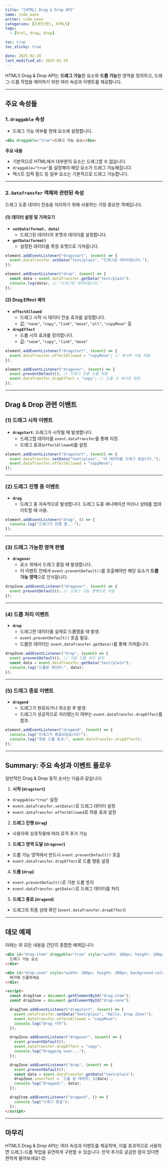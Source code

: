 ```yaml
---
title: "[HTML] Drag & Drop API"
name: code_wave
writer: code_wave
categories: [프론트엔드, HTML5]
tags:
  - [html, drag, drop]

toc: true
toc_sticky: true

date: 2025-02-20
last_modified_at: 2025-02-20
---
```


HTML5 Drag & Drop API는 **드래그 가능**한 요소와 **드롭 가능**한 영역을 정의하고, 드래그-드롭 작업을 제어하기 위한 여러 속성과 이벤트를 제공합니다.

---

## 주요 속성들

### 1. `draggable` 속성
- 드래그 가능 여부를 현재 요소에 설정합니다.

```html
<div draggable="true">드래그 가능 요소</div>
```

**주요 내용**
- 기본적으로 HTML에서 대부분의 요소는 드래그할 수 없습니다.
- `draggable="true"`를 설정해야 해당 요소가 드래그 가능해집니다.
- 텍스트 입력 필드 등 일부 요소는 기본적으로 드래그 가능합니다.

---

### 2. `DataTransfer` 객체와 관련된 속성
드래그 도중 데이터 전송을 처리하기 위해 사용하는 가장 중요한 객체입니다.

#### (1) 데이터 설정 및 가져오기
- **`setData(format, data)`**
  - 드래그된 데이터의 포맷과 데이터를 설정합니다.
- **`getData(format)`**
  - 설정된 데이터를 특정 포맷으로 가져옵니다.

```javascript
element.addEventListener("dragstart", (event) => {
  event.dataTransfer.setData("text/plain", "드래그된 데이터입니다.");
});

element.addEventListener("drop", (event) => {
  const data = event.dataTransfer.getData("text/plain");
  console.log(data); // "드래그된 데이터입니다."
});
```

#### (2) Drag Effect 제어
- **`effectAllowed`**
  - 드래그 시작 시 데이터 전송 효과를 설정합니다.
  - 값: `"none"`, `"copy"`, `"link"`, `"move"`, `"all"`, `"copyMove"` 등
- **`dropEffect`**
  - 드롭 시의 효과를 정의합니다.
  - 값: `"none"`, `"copy"`, `"link"`, `"move"`

```javascript
element.addEventListener("dragstart", (event) => {
  event.dataTransfer.effectAllowed = "copyMove"; // 복사와 이동 허용
});

element.addEventListener("dragover", (event) => {
  event.preventDefault(); // 드래그 도중 드롭 허용
  event.dataTransfer.dropEffect = "copy"; // 드롭 시 복사로 제한
});
```

---

## Drag & Drop 관련 이벤트

### (1) 드래그 시작 이벤트
- **`dragstart`**: 드래그가 시작될 때 발생합니다.
  - 드래그할 데이터를 `event.dataTransfer`를 통해 지정.
  - 드래그 효과(`effectAllowed`)를 설정.

```javascript
element.addEventListener("dragstart", (event) => {
  event.dataTransfer.setData("text/plain", "이 데이터를 드래그 중입니다.");
  event.dataTransfer.effectAllowed = "copyMove";
});
```

---

### (2) 드래그 진행 중 이벤트
- **`drag`**
  - 드래그 중 지속적으로 발생합니다.
    드래그 도중 애니메이션 처리나 상태를 업데이트할 때 사용.

```javascript
element.addEventListener("drag", () => {
  console.log("드래그가 진행 중...");
});
```

---

### (3) 드래그 가능한 영역 판별
- **`dragover`**
  - 요소 위에서 드래그 중일 때 발생합니다.
  - 이 이벤트 안에서 `event.preventDefault()`를 호출해야만 해당 요소가 **드롭 가능 영역**으로 인식됩니다.

```javascript
dropZone.addEventListener("dragover", (event) => {
  event.preventDefault(); // 드래그 가능 영역으로 지정
});
```

---

### (4) 드롭 처리 이벤트
- **`drop`**
  - 드래그한 데이터를 실제로 드롭했을 때 발생.
  - `event.preventDefault()` 호출 필요.
  - 드롭한 데이터는 `event.dataTransfer.getData()`를 통해 가져옵니다.

```javascript
dropZone.addEventListener("drop", (event) => {
  event.preventDefault(); // 기본 드롭 처리 방지
  const data = event.dataTransfer.getData("text/plain");
  console.log("드롭된 데이터:", data);
});
```

---

### (5) 드래그 종료 이벤트
- **`dragend`**
  - 드래그가 완료되거나 취소된 후 발생.
  - 드래그가 성공적으로 처리됐는지 여부는 `event.dataTransfer.dropEffect`를 참조.

```javascript
element.addEventListener("dragend", (event) => {
  console.log("드래그가 종료되었습니다!");
  console.log("최종 드롭 효과:", event.dataTransfer.dropEffect);
});
```

---

## Summary: 주요 속성과 이벤트 플로우
일반적인 Drag & Drop 동작 순서는 다음과 같습니다:

1. **시작 (`dragstart`)**
  - `draggable="true"` 설정
  - `event.dataTransfer.setData()`로 드래그 데이터 설정
  - `event.dataTransfer.effectAllowed`로 허용 효과 설정
2. **드래그 진행 (`drag`)**
  - 사용자와 상호작용에 따라 로직 추가 가능
3. **드래그 영역 도달 (`dragover`)**
  - 드롭 가능 영역에서 반드시 `event.preventDefault()` 호출
  - `event.dataTransfer.dropEffect`로 드롭 행동 설정
4. **드롭 (`drop`)**
  - `event.preventDefault()`로 기본 드롭 방지
  - `event.dataTransfer.getData()`로 드래그 데이터를 처리
5. **드래그 종료 (`dragend`)**
  - 드래그의 최종 상태 확인 (`event.dataTransfer.dropEffect`)

---

## 데모 예제
아래는 위 모든 내용을 간단히 종합한 예제입니다:

```html
<div id="drag-item" draggable="true" style="width: 100px; height: 100px; background-color: #3498db;">
  드래그 가능 요소
</div>

<div id="drop-zone" style="width: 200px; height: 200px; background-color: #95a5a6; margin-top: 20px;">
  여기에 드롭하세요
</div>

<script>
  const dragItem = document.getElementById("drag-item");
  const dropZone = document.getElementById("drop-zone");

  dragItem.addEventListener("dragstart", (event) => {
    event.dataTransfer.setData("text/plain", "Hello, Drop Zone!");
    event.dataTransfer.effectAllowed = "copyMove";
    console.log("Drag 시작");
  });

  dropZone.addEventListener("dragover", (event) => {
    event.preventDefault();
    event.dataTransfer.dropEffect = "copy";
    console.log("Dragging over...");
  });

  dropZone.addEventListener("drop", (event) => {
    event.preventDefault();
    const data = event.dataTransfer.getData("text/plain");
    dropZone.innerText = `드롭 된 데이터: ${data}`;
    console.log("Dropped:", data);
  });

  dragItem.addEventListener("dragend", () => {
    console.log("드래그 종료");
  });
</script>
```

---

## 마무리
HTML5 Drag & Drop API는 여러 속성과 이벤트를 제공하며, 이를 효과적으로 사용하면 드래그-드롭 작업을 유연하게 구현할 수 있습니다. 만약 추가로 궁금한 점이 있다면 편하게 물어보세요! 😊
